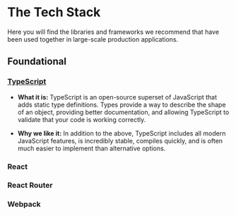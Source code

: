 # The Tech Stack
Here you will find the libraries and frameworks we recommend that have been used together in large-scale production applications.

## Foundational

### [TypeScript](https://www.typescriptlang.org/)
- **What it is:** TypeScript is an open-source superset of JavaScript that adds static type definitions. Types provide a way to describe the shape of an object, providing better documentation, and allowing TypeScript to validate that your code is working correctly.

- **Why we like it:** In addition to the above, TypeScript includes all modern JavaScript features, is incredibly stable, compiles quickly, and is often much easier to implement than alternative options.

### React

### React Router

### Webpack
